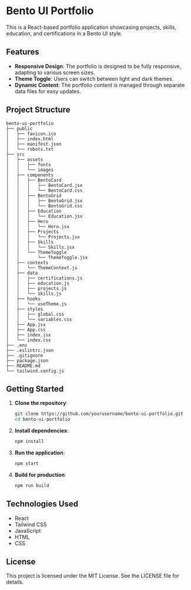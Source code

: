 # Bento UI Portfolio

This is a React-based portfolio application showcasing projects, skills, education, and certifications in a Bento UI style.

## Features

- **Responsive Design**: The portfolio is designed to be fully responsive, adapting to various screen sizes.
- **Theme Toggle**: Users can switch between light and dark themes.
- **Dynamic Content**: The portfolio content is managed through separate data files for easy updates.

## Project Structure

```
bento-ui-portfolio
├── public
│   ├── favicon.ico
│   ├── index.html
│   ├── manifest.json
│   └── robots.txt
├── src
│   ├── assets
│   │   ├── fonts
│   │   └── images
│   ├── components
│   │   ├── BentoCard
│   │   │   ├── BentoCard.jsx
│   │   │   └── BentoCard.css
│   │   ├── BentoGrid
│   │   │   ├── BentoGrid.jsx
│   │   │   └── BentoGrid.css
│   │   ├── Education
│   │   │   └── Education.jsx
│   │   ├── Hero
│   │   │   └── Hero.jsx
│   │   ├── Projects
│   │   │   └── Projects.jsx
│   │   ├── Skills
│   │   │   └── Skills.jsx
│   │   └── ThemeToggle
│   │       └── ThemeToggle.jsx
│   ├── contexts
│   │   └── ThemeContext.js
│   ├── data
│   │   ├── certifications.js
│   │   ├── education.js
│   │   ├── projects.js
│   │   └── skills.js
│   ├── hooks
│   │   └── useTheme.js
│   ├── styles
│   │   ├── global.css
│   │   └── variables.css
│   ├── App.jsx
│   ├── App.css
│   ├── index.jsx
│   └── index.css
├── .env
├── .eslintrc.json
├── .gitignore
├── package.json
├── README.md
└── tailwind.config.js
```

## Getting Started

1. **Clone the repository**:
   ```bash
   git clone https://github.com/yourusername/bento-ui-portfolio.git
   cd bento-ui-portfolio
   ```

2. **Install dependencies**:
   ```bash
   npm install
   ```

3. **Run the application**:
   ```bash
   npm start
   ```

4. **Build for production**:
   ```bash
   npm run build
   ```

## Technologies Used

- React
- Tailwind CSS
- JavaScript
- HTML
- CSS

## License

This project is licensed under the MIT License. See the LICENSE file for details.